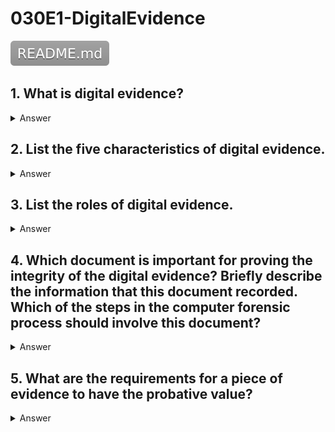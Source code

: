 # 030E1-DigitalEvidence

[![](README.svg)](README.md)

## 1. What is digital evidence?

<details>
<summary>Answer</summary>
<p>
Digital evidence includes all digital data, which can be used to establish that a crime has been committed or can provide a link between a crime and its victim or a crime and its perpetrator.
<details>
<summary>Translate</summary>
<p>
數字證據包括所有的數字數據, 可用於建立一個犯罪一直致力於或可提供犯罪及其受害者或犯罪及其行為人之間的聯繫。
</p>
</details>  
</p>
</details>  

## 2. List the five characteristics of digital evidence.

<details>
<summary>Answer</summary>
<p>

* Highly fragile
* Intangible, latent
* Hard to prove its originality and integrity
* Diversity
* Not easy to obtain the evidence
<details>
<summary>Translate</summary>
<p>

* 高度脆弱
* 無形的, 潛在的
* 很難證明它的原創性和完整性
* 多樣性
* 不容易獲得證據
</p>
</details>  
</p>
</details>  

## 3. List the roles of digital evidence.

<details>
<summary>Answer</summary>
<p>

* Target of a crime
* Instrument of a crime
* Repository of evidence that documents the crime itself
<details>
<summary>Translate</summary>
<p>

* 犯罪目標
* 犯罪的儀器
* 證據庫的文檔犯罪本身
</p>
</details>  
</p>
</details>  

## 4. Which document is important for proving the integrity of the digital evidence? Briefly describe the information that this document recorded. Which of the steps in the computer forensic process should involve this document?

<details>
<summary>Answer</summary>
<p>
The chain of custody form is important for proving the integrity of the digital evidence. The document is to record the “Chain of Custody” of the evidence. Chain of Custody is the documentation of all steps that evidence has taken from the time it is located at a crime scene to the time it is introduced in a courtroom. The information related to the transfer of evidence, including the date, time, person who released / received the evidence, location, and the reason of the transfer should be recorded.

All steps include collection, transportation, retrieval, examination and analysis, protection and storage procedures have to be documented, hence involved the chain of custody form.
<details>
<summary>Translate</summary>
<p>
保管形式鏈是為了證明數字證據的完整性很重要。該文件是記錄證據的“產銷監管鏈”。產銷監管鏈是證明了這一點已經從它位於在犯罪現場, 以它在法庭上推出的時間的時間採取的所有步驟的文檔。有關轉移的證據, 包括日期, 時間, 誰發布/接收到的證據, 位置的人的信息, 和轉移的原因應該被記錄下來。

所有步驟包括收集, 運輸, 檢索, 檢查和分析, 保護和存儲過程都必須記錄在案, 因此參與保管形式鏈。
</p>
</details>  
</p>
</details>  

## 5. What are the requirements for a piece of evidence to have the probative value?

<details>
<summary>Answer</summary>
<p>

Any evidence with probative value must be:
* Admissible
* Authentic
* Complete
* Reliable
* Believable
<details>
<summary>Translate</summary>
<p>

有證據價值的證據必須是：
* 允許
* 真正的
* 完全的
* 可靠的
* 可信的
</p>
</details>  
</p>
</details>  
